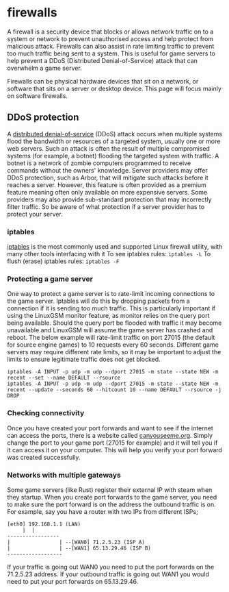 # firewalls

A firewall is a security device that blocks or allows network traffic on to a system or network to prevent unauthorised access and help protect from malicious attack. Firewalls can also assist in rate limiting traffic to prevent too much traffic being sent to a system. This is useful for game servers to help prevent a DDoS \(Distributed Denial-of-Service\) attack that can overwhelm a game server.

Firewalls can be physical hardware devices that sit on a network, or software that sits on a server or desktop device. This page will focus mainly on software firewalls.

## DDoS protection

A [distributed denial-of-service](https://en.wikipedia.org/wiki/Denial-of-service_attack) \(DDoS\) attack occurs when multiple systems flood the bandwidth or resources of a targeted system, usually one or more web servers. Such an attack is often the result of multiple compromised systems \(for example, a botnet\) flooding the targeted system with traffic. A botnet is a network of zombie computers programmed to receive commands without the owners' knowledge. Server providers may offer DDoS protection, such as Arbor, that will mitigate such attacks before it reaches a server. However, this feature is often provided as a premium feature meaning often only available on more expensive servers. Some providers may also provide sub-standard protection that may incorrectly filter traffic. So be aware of what protection if a server provider has to protect your server.

### iptables

[iptables](http://ipset.netfilter.org/iptables.man.html) is the most commonly used and supported Linux firewall utility, with many other tools interfacing with it To see iptables rules: `iptables -L` To flush \(erase\) iptables rules: `iptables -F`

### Protecting a game server

One way to protect a game server is to rate-limit incoming connections to the game server. Iptables will do this by dropping packets from a connection if it is sending too much traffic. This is particularly important if using the LinuxGSM monitor feature, as monitor relies on the query port being available. Should the query port be flooded with traffic it may become unavailable and LinuxGSM will assume the game server has crashed and reboot. The below example will rate-limit traffic on port 27015 \(the default for source engine games\) to 10 requests every 60 seconds. Different game servers may require different rate limits, so it may be important to adjust the limits to ensure legitimate traffic does not get blocked.

```text
iptables -A INPUT -p udp -m udp --dport 27015 -m state --state NEW -m recent --set --name DEFAULT --rsource
iptables -A INPUT -p udp -m udp --dport 27015 -m state --state NEW -m recent --update --seconds 60 --hitcount 10 --name DEFAULT --rsource -j DROP
```

### Checking connectivity

Once you have created your port forwards and want to see if the internet can access the ports, there is a website called [canyouseeme.org](http://www.canyouseeme.org). Simply change the port to your game port \(27015 for example\) and it will tell you if it can access it on your computer. This will help you verify your port forward was created successfully.

### Networks with multiple gateways

Some game servers \(like Rust\) register their external IP with steam when they startup. When you create port forwards to the game server, you need to make sure the port forward is on the address the outbound traffic is on. For example, say you have a router with two IPs from different ISPs;

```text
[eth0] 192.168.1.1 (LAN)
     |  |
-----------------
|                | --[WAN0] 71.2.5.23 (ISP A)
|                | --[WAN1] 65.13.29.46 (ISP B)
------------------
```

If your traffic is going out WAN0 you need to put the port forwards on the 71.2.5.23 address. If your outbound traffic is going out WAN1 you would need to put your port forwards on 65.13.29.46.
